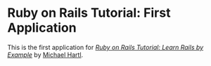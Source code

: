 # Ruby on Rails Tutorial: First Application

This is the first application for 
[*Ruby on Rails Tutorial: Learn Rails by Example*](http://railstutorial.org/) 
by [Michael Hartl](http://michaelharl.com).

